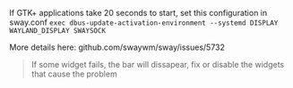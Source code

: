 If GTK+ applications take 20 seconds to start, set this configuration in sway.conf
`exec dbus-update-activation-environment --systemd DISPLAY WAYLAND_DISPLAY SWAYSOCK`


More details here: github.com/swaywm/sway/issues/5732

> If some widget fails, the bar will dissapear, fix or disable the widgets that cause the problem


